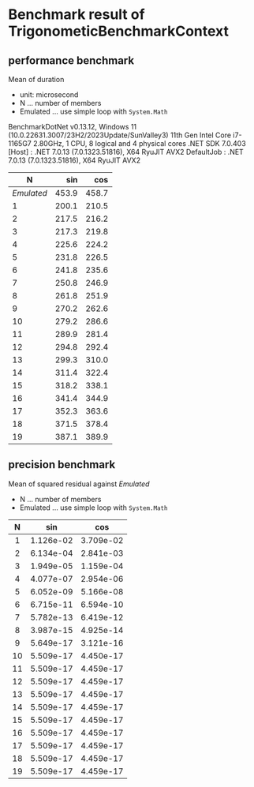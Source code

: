 # Benchmark result of TrigonometicBenchmarkContext

## performance benchmark

Mean of duration
- unit: microsecond
- N ... number of members
- Emulated ... use simple loop with `System.Math`

BenchmarkDotNet v0.13.12, Windows 11 (10.0.22631.3007/23H2/2023Update/SunValley3)
11th Gen Intel Core i7-1165G7 2.80GHz, 1 CPU, 8 logical and 4 physical cores
.NET SDK 7.0.403
  [Host]     : .NET 7.0.13 (7.0.1323.51816), X64 RyuJIT AVX2
  DefaultJob : .NET 7.0.13 (7.0.1323.51816), X64 RyuJIT AVX2

| N          | sin   | cos   |
|----------- |------:|------:|
| *Emulated* | 453.9 | 458.7 |
| 1          | 200.1 | 210.5 |
| 2          | 217.5 | 216.2 |
| 3          | 217.3 | 219.8 |
| 4          | 225.6 | 224.2 |
| 5          | 231.8 | 226.5 |
| 6          | 241.8 | 235.6 |
| 7          | 250.8 | 246.9 |
| 8          | 261.8 | 251.9 |
| 9          | 270.2 | 262.6 |
| 10         | 279.2 | 286.6 |
| 11         | 289.9 | 281.4 |
| 12         | 294.8 | 292.4 |
| 13         | 299.3 | 310.0 |
| 14         | 311.4 | 322.4 |
| 15         | 318.2 | 338.1 |
| 16         | 341.4 | 344.9 |
| 17         | 352.3 | 363.6 |
| 18         | 371.5 | 378.4 |
| 19         | 387.1 | 389.9 |

## precision benchmark

Mean of squared residual against *Emulated*
- N ... number of members
- Emulated ... use simple loop with `System.Math`

| N  | sin       | cos       |
|:--:|:---------:|:---------:|
|  1 | 1.126e-02 | 3.709e-02 |
|  2 | 6.134e-04 | 2.841e-03 |
|  3 | 1.949e-05 | 1.159e-04 |
|  4 | 4.077e-07 | 2.954e-06 |
|  5 | 6.052e-09 | 5.166e-08 |
|  6 | 6.715e-11 | 6.594e-10 |
|  7 | 5.782e-13 | 6.419e-12 |
|  8 | 3.987e-15 | 4.925e-14 |
|  9 | 5.649e-17 | 3.121e-16 |
| 10 | 5.509e-17 | 4.450e-17 |
| 11 | 5.509e-17 | 4.459e-17 |
| 12 | 5.509e-17 | 4.459e-17 |
| 13 | 5.509e-17 | 4.459e-17 |
| 14 | 5.509e-17 | 4.459e-17 |
| 15 | 5.509e-17 | 4.459e-17 |
| 16 | 5.509e-17 | 4.459e-17 |
| 17 | 5.509e-17 | 4.459e-17 |
| 18 | 5.509e-17 | 4.459e-17 |
| 19 | 5.509e-17 | 4.459e-17 |